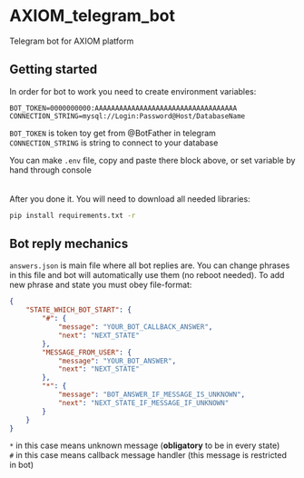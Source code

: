 # AXIOM_telegram_bot
Telegram bot for AXIOM platform


## Getting started
In order for bot to work you need to create environment variables:
```.env
BOT_TOKEN=0000000000:AAAAAAAAAAAAAAAAAAAAAAAAAAAAAAAAAAA
CONNECTION_STRING=mysql://Login:Password@Host/DatabaseName
```
``BOT_TOKEN`` is token toy get from @BotFather in telegram<br>
``CONNECTION_STRING`` is string to connect to your database<br>


You can make ``.env`` file, copy and paste there block above, or set variable by hand through console
<br>
<br>
<br>
After you done it. You will need to download all needed libraries:
```bash
pip install requirements.txt -r
```


## Bot reply mechanics
``answers.json`` is main file where all bot replies are. You can
change phrases in this file and bot will automatically use them (no reboot needed).
To add new phrase and state you must obey file-format:
```json
{
    "STATE_WHICH_BOT_START": {
        "#": {
            "message": "YOUR_BOT_CALLBACK_ANSWER",
            "next": "NEXT_STATE"
        },
        "MESSAGE_FROM_USER": {
            "message": "YOUR_BOT_ANSWER",
            "next": "NEXT_STATE"
        },
        "*": {
            "message": "BOT_ANSWER_IF_MESSAGE_IS_UNKNOWN",
            "next": "NEXT_STATE_IF_MESSAGE_IF_UNKNOWN"
        }
    }
}
```
``*`` in this case means unknown message (**obligatory** to be in every state)<br>
``#`` in this case means callback message handler (this message is restricted in bot)


